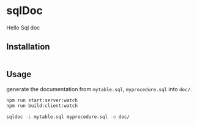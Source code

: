 # sqlDoc

Hello Sql doc

## Installation

```bash

```

## Usage

generate the documentation from `mytable.sql`, `myprocedure.sql` into `doc/`.

```bash
npm run start:server:watch
npm run build:client:watch

sqldoc -i mytable.sql myprocedure.sql -o doc/
```
